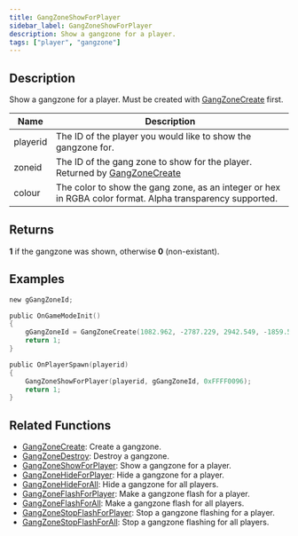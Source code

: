 ```yaml
---
title: GangZoneShowForPlayer
sidebar_label: GangZoneShowForPlayer
description: Show a gangzone for a player.
tags: ["player", "gangzone"]
---
```


## Description

Show a gangzone for a player. Must be created with [GangZoneCreate](GangZoneCreate) first.

| Name     | Description                                                                                               |
| -------- | --------------------------------------------------------------------------------------------------------- |
| playerid | The ID of the player you would like to show the gangzone for.                                             |
| zoneid   | The ID of the gang zone to show for the player. Returned by [GangZoneCreate](GangZoneCreate)              |
| colour   | The color to show the gang zone, as an integer or hex in RGBA color format. Alpha transparency supported. |

## Returns

**1** if the gangzone was shown, otherwise **0** (non-existant).

## Examples

```c
new gGangZoneId;

public OnGameModeInit()
{
    gGangZoneId = GangZoneCreate(1082.962, -2787.229, 2942.549, -1859.51);
    return 1;
}

public OnPlayerSpawn(playerid)
{
    GangZoneShowForPlayer(playerid, gGangZoneId, 0xFFFF0096);
    return 1;
}
```

## Related Functions

- [GangZoneCreate](GangZoneCreate): Create a gangzone.
- [GangZoneDestroy](GangZoneDestroy): Destroy a gangzone.
- [GangZoneShowForPlayer](GangZoneShowForPlayer): Show a gangzone for a player.
- [GangZoneHideForPlayer](GangZoneHideForPlayer): Hide a gangzone for a player.
- [GangZoneHideForAll](GangZoneHideForAll): Hide a gangzone for all players.
- [GangZoneFlashForPlayer](GangZoneFlashForPlayer): Make a gangzone flash for a player.
- [GangZoneFlashForAll](GangZoneFlashForAll): Make a gangzone flash for all players.
- [GangZoneStopFlashForPlayer](GangZoneStopFlashForPlayer): Stop a gangzone flashing for a player.
- [GangZoneStopFlashForAll](GangZoneStopFlashForAll): Stop a gangzone flashing for all players.
